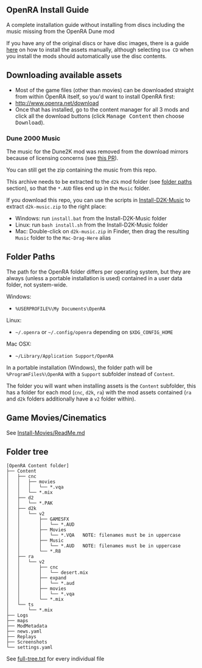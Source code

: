 ## OpenRA Install Guide
A complete installation guide without installing from discs including
the music missing from the OpenRA Dune mod

If you have any of the original discs or have disc images, there is
a guide [here](https://github.com/OpenRA/OpenRA/wiki/Game-Content) on how to install
the assets manually, although selecting `Use CD` when you install
the mods should automatically use the disc contents.

## Downloading available assets
- Most of the game files (other than movies) can be downloaded
straight from within OpenRA itself, so you'd want to install OpenRA first:
- http://www.openra.net/download
- Once that has installed, go to the content manager for all 3 mods and click all the download buttons
(click <kbd>Manage Content</kbd> then choose <kbd>Download</kbd>).

### Dune 2000 Music
The music for the Dune2K mod was removed from the download mirrors
because of licensing concerns (see [this PR](https://github.com/OpenRA/OpenRAWeb/pull/268)).

You can still get the zip containing the music from this repo.

This archive needs to be extracted to the `d2k` mod folder
(see [folder paths](#folder-paths) section), so that the `*.AUD` files end up in the `Music` folder.

If you download this repo, you can use the scripts in [Install-D2K-Music](Install-D2K-Music) to extract `d2k-music.zip` to the right place:
- Windows: run `install.bat` from the Install-D2K-Music folder
- Linux: run `bash install.sh` from the Install-D2K-Music folder
- Mac: Double-click on `d2k-music.zip` in Finder, then drag the resulting `Music` folder to the `Mac-Drag-Here` alias

## Folder Paths
The path for the OpenRA folder differs per operating system,
but they are always (unless a portable installation is used)
contained in a user data folder, not system-wide.

Windows:
- `%USERPROFILE%\My Documents\OpenRA`

Linux:
- `~/.openra` or `~/.config/openra` depending on `$XDG_CONFIG_HOME`

Mac OSX:
- `~/Library/Application Support/OpenRA`

In a portable installation (Windows), the folder path will be
`%ProgramFiles%\OpenRA` with a `Support` subfolder instead of `Content`.

The folder you will want when installing assets is the `Content` subfolder,
this has a folder for each mod (`cnc`, `d2k`, `ra`) with the mod assets contained (`ra` and `d2k` folders additionally have a `v2` folder within).

## Game Movies/Cinematics
See [Install-Movies/ReadMe.md](Install-Movies#tiberium-dawn)

## Folder tree
```
[OpenRA Content folder]
├── Content
│   ├── cnc
│   │   ├── movies
│   │   │   └── *.vqa
│   │   └── *.mix
│   ├── d2
│   │   └── *.PAK
│   ├── d2k
│   │   └── v2
│   │       ├── GAMESFX
│   │       │   └── *.AUD
│   │       ├── Movies
│   │       │   └── *.VQA   NOTE: filenames must be in uppercase
│   │       ├── Music
│   │       │   └── *.AUD   NOTE: filenames must be in uppercase
│   │       └── *.R8
│   ├── ra
│   │   └── v2
│   │       ├── cnc
│   │       │   └── desert.mix
│   │       ├── expand
│   │       │   └── *.aud
│   │       ├── movies
│   │       │   └── *.vqa
│   │       └── *.mix
│   └── ts
│       └── *.mix
├── Logs
├── maps
├── ModMetadata
├── news.yaml
├── Replays
├── Screenshots
└── settings.yaml
```
See [full-tree.txt](full-tree.txt) for every individual file
